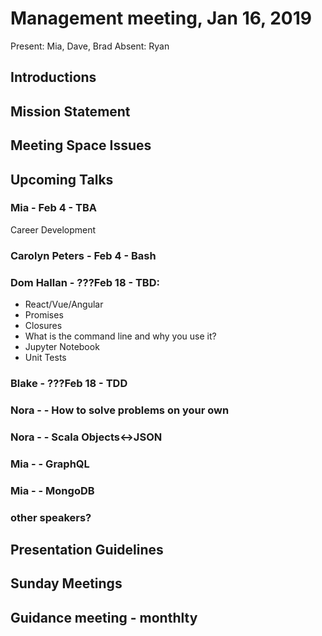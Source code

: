 # Management meeting, Jan 16, 2019

Present: Mia, Dave, Brad
Absent: Ryan

## Introductions

## Mission Statement

## Meeting Space Issues

## Upcoming Talks

### Mia - Feb 4 - TBA
Career Development

### Carolyn Peters - Feb 4 - Bash

### Dom Hallan - ???Feb 18 - TBD:

- React/Vue/Angular
- Promises
- Closures
- What is the command line and why you use it?
- Jupyter Notebook
- Unit Tests

### Blake - ???Feb 18 - TDD

### Nora - - How to solve problems on your own

### Nora - - Scala Objects<->JSON

### Mia - - GraphQL

### Mia - - MongoDB

### other speakers?

## Presentation Guidelines

## Sunday Meetings

## Guidance meeting - monthlty
